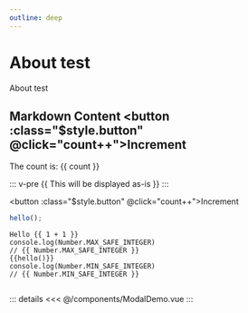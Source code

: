 ```yaml
---
outline: deep
---
```


# About test

About test

<script setup lang="ts">
import { ref } from 'vue'
import ModalDemo from '../components/ModalDemo.vue'

const count: number = ref(0)

function hello() {
  console.log("hello");
}
</script>

## Markdown Content <button :class="$style.button" @click="count++">Increment</button>

The count is: {{ count }}

::: v-pre
{{ This will be displayed as-is }}
:::

<button :class="$style.button" @click="count++">Increment</button>

```js
hello();
```

```js-vue
Hello {{ 1 + 1 }}
console.log(Number.MAX_SAFE_INTEGER)
// {{ Number.MAX_SAFE_INTEGER }}
{{hello()}}
console.log(Number.MIN_SAFE_INTEGER)
// {{ Number.MIN_SAFE_INTEGER }}
```

```html

```

<ModalDemo />
::: details
<<< @/components/ModalDemo.vue
:::

<style module lang="sass">
.button
  color: red
  font-weight: bold
  &:hover
    color: blue

</style>

